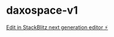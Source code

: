 # daxospace-v1

[Edit in StackBlitz next generation editor ⚡️](https://stackblitz.com/~/github.com/daxosoftware/daxospace-v1)